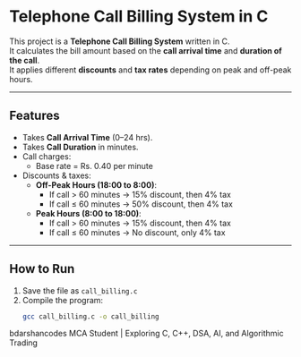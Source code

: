 # Telephone Call Billing System in C

This project is a **Telephone Call Billing System** written in C.  
It calculates the bill amount based on the **call arrival time** and **duration of the call**.  
It applies different **discounts** and **tax rates** depending on peak and off-peak hours.

---

## Features
- Takes **Call Arrival Time** (0–24 hrs).
- Takes **Call Duration** in minutes.
- Call charges:
  - Base rate = Rs. 0.40 per minute
- Discounts & taxes:
  - **Off-Peak Hours (18:00 to 8:00)**:
    - If call > 60 minutes → 15% discount, then 4% tax
    - If call ≤ 60 minutes → 50% discount, then 4% tax
  - **Peak Hours (8:00 to 18:00)**:
    - If call > 60 minutes → 15% discount, then 4% tax
    - If call ≤ 60 minutes → No discount, only 4% tax

---

## How to Run
1. Save the file as `call_billing.c`
2. Compile the program:
   ```bash
   gcc call_billing.c -o call_billing
bdarshancodes
MCA Student | Exploring C, C++, DSA, AI, and Algorithmic Trading
